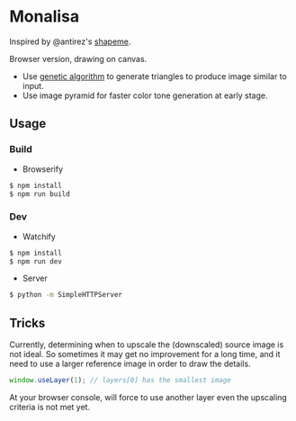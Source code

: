 # Monalisa

Inspired by @antirez's [shapeme](https://github.com/antirez/shapeme).

Browser version, drawing on canvas.

- Use [genetic algorithm](https://en.wikipedia.org/wiki/Genetic_algorithm) to generate triangles to produce image similar to input.
- Use image pyramid for faster color tone generation at early stage.

## Usage

### Build

- Browserify

```sh
$ npm install
$ npm run build
```

### Dev

- Watchify

```sh
$ npm install
$ npm run dev
```

- Server

```sh
$ python -m SimpleHTTPServer
```

## Tricks

Currently, determining when to upscale the (downscaled) source image is not ideal. So sometimes it may get no improvement for a long time, and it need to use a larger reference image in order to draw the details.

```js
window.useLayer(1); // layers[0] has the smallest image
```

At your browser console, will force to use another layer even the upscaling criteria is not met yet.
